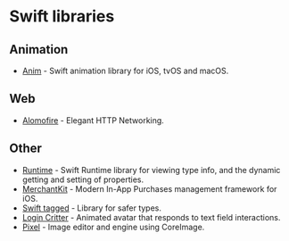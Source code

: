 # Swift libraries

## Animation

- [Anim](https://github.com/onurersel/anim#readme) - Swift animation library for iOS, tvOS and macOS.

## Web

- [Alomofire](https://github.com/Alamofire/Alamofire) - Elegant HTTP Networking.

## Other

- [Runtime](https://github.com/wickwirew/Runtime) - Swift Runtime library for viewing type info, and the dynamic getting and setting of properties.
- [MerchantKit](https://github.com/benjaminmayo/merchantkit) - Modern In-App Purchases management framework for iOS.
- [Swift tagged](https://github.com/pointfreeco/swift-tagged) - Library for safer types.
- [Login Critter](https://github.com/cgoldsby/LoginCritter) - Animated avatar that responds to text field interactions.
- [Pixel](https://github.com/muukii/Pixel) - Image editor and engine using CoreImage.
